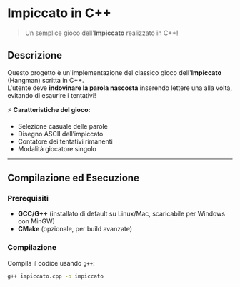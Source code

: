 # Impiccato in C++ 

> Un semplice gioco dell'**Impiccato** realizzato in C++!

## Descrizione
Questo progetto è un'implementazione del classico gioco dell'**Impiccato** (Hangman) scritta in C++.  
L'utente deve **indovinare la parola nascosta** inserendo lettere una alla volta, evitando di esaurire i tentativi!  

⚡ **Caratteristiche del gioco:**
- Selezione casuale delle parole    
- Disegno ASCII dell’impiccato  
- Contatore dei tentativi rimanenti  
- Modalità giocatore singolo  

---

## **Compilazione ed Esecuzione**
### **Prerequisiti**
- **GCC/G++** (installato di default su Linux/Mac, scaricabile per Windows con MinGW)
- **CMake** (opzionale, per build avanzate)

### **Compilazione**
Compila il codice usando `g++`:

```sh
g++ impiccato.cpp -o impiccato
